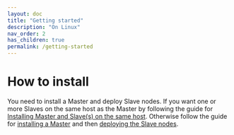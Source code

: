 ```yaml
---
layout: doc
title: "Getting started"
description: "On Linux"
nav_order: 2
has_children: true
permalink: /getting-started
---
```


# How to install
You need to install a Master and deploy Slave nodes. If you want one or more Slaves on the same host as the Master by following the guide for [Installing Master and Slave(s) on the same host](getting-started/master). Otherwise follow the guide for [installing a Master](getting-started/slaves) and then [deploying the Slave nodes](getting-started/same-host).
